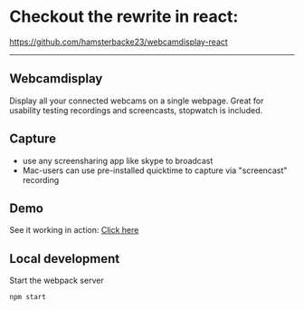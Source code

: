 # Checkout the rewrite in react:
https://github.com/hamsterbacke23/webcamdisplay-react

-----
## Webcamdisplay
Display all your connected webcams on a single webpage.
Great for usability testing recordings and screencasts, stopwatch is included.

## Capture
- use any screensharing app like skype to broadcast 
- Mac-users can use pre-installed quicktime to capture via "screencast" recording

## Demo
See it working in action: [Click here](https://hamsterbacke23.github.io/webcamdisplay/)

## Local development
Start the webpack server 
```bash
npm start
```
